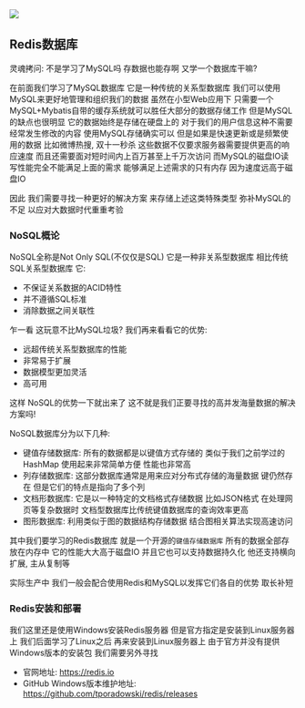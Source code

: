<img src="https://image.itbaima.cn/markdown/2023/03/06/po12HL4Gjl8QOIE.jpg"/>

## Redis数据库
灵魂拷问: 不是学习了MySQL吗 存数据也能存啊 又学一个数据库干嘛?

在前面我们学习了MySQL数据库 它是一种传统的关系型数据库 我们可以使用MySQL来更好地管理和组织我们的数据  虽然在小型Web应用下 只需要一个MySQL+Mybatis自带的缓存系统就可以胜任大部分的数据存储工作
但是MySQL的缺点也很明显 它的数据始终是存储在硬盘上的 对于我们的用户信息这种不需要经常发生修改的内容 使用MySQL存储确实可以 但是如果是快速更新或是频繁使用的数据 比如微博热搜, 双十一秒杀
这些数据不仅要求服务器需要提供更高的响应速度 而且还需要面对短时间内上百万甚至上千万次访问 而MySQL的磁盘IO读写性能完全不能满足上面的需求 能够满足上述需求的只有内存 因为速度远高于磁盘IO

因此 我们需要寻找一种更好的解决方案 来存储上述这类特殊类型 弥补MySQL的不足 以应对大数据时代重重考验

### NoSQL概论
NoSQL全称是Not Only SQL(不仅仅是SQL) 它是一种非关系型数据库 相比传统SQL关系型数据库 它:
- 不保证关系数据的ACID特性
- 并不遵循SQL标准
- 消除数据之间关联性

乍一看 这玩意不比MySQL垃圾? 我们再来看看它的优势:
- 远超传统关系型数据库的性能
- 非常易于扩展
- 数据模型更加灵活
- 高可用

这样 NoSQL的优势一下就出来了 这不就是我们正要寻找的高并发海量数据的解决方案吗!

NoSQL数据库分为以下几种:
- 键值存储数据库: 所有的数据都是以键值方式存储的 类似于我们之前学过的HashMap 使用起来非常简单方便 性能也非常高
- 列存储数据库: 这部分数据库通常是用来应对分布式存储的海量数据 键仍然存在 但是它们的特点是指向了多个列
- 文档形数据库: 它是以一种特定的文档格式存储数据 比如JSON格式 在处理网页等复杂数据时 文档型数据库比传统键值数据库的查询效率更高
- 图形数据库: 利用类似于图的数据结构存储数据 结合图相关算法实现高速访问

其中我们要学习的Redis数据库 就是一个开源的`键值存储数据库` 所有的数据全部存放在内存中 它的性能大大高于磁盘IO 并且它也可以支持数据持久化 他还支持横向扩展, 主从复制等

实际生产中 我们一般会配合使用Redis和MySQL以发挥它们各自的优势 取长补短

### Redis安装和部署
我们这里还是使用Windows安装Redis服务器 但是官方指定是安装到Linux服务器上 我们后面学习了Linux之后 再来安装到Linux服务器上 由于官方并没有提供Windows版本的安装包 我们需要另外寻找
- 官网地址: https://redis.io
- GitHub Windows版本维护地址: https://github.com/tporadowski/redis/releases
